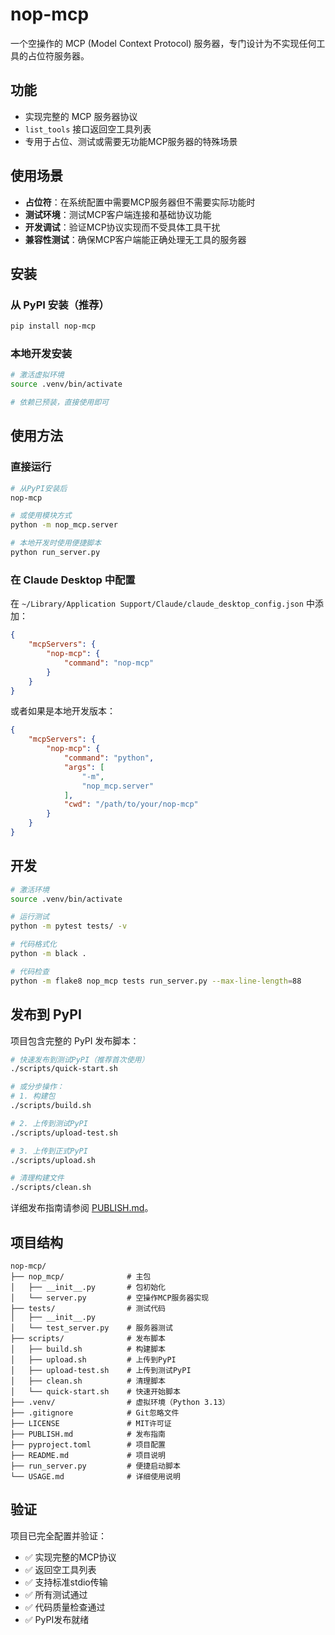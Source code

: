 # nop-mcp

一个空操作的 MCP (Model Context Protocol) 服务器，专门设计为不实现任何工具的占位符服务器。

## 功能

- 实现完整的 MCP 服务器协议
- `list_tools` 接口返回空工具列表
- 专用于占位、测试或需要无功能MCP服务器的特殊场景

## 使用场景

- **占位符**：在系统配置中需要MCP服务器但不需要实际功能时
- **测试环境**：测试MCP客户端连接和基础协议功能
- **开发调试**：验证MCP协议实现而不受具体工具干扰
- **兼容性测试**：确保MCP客户端能正确处理无工具的服务器

## 安装

### 从 PyPI 安装（推荐）

```bash
pip install nop-mcp
```

### 本地开发安装

```bash
# 激活虚拟环境
source .venv/bin/activate

# 依赖已预装，直接使用即可
```

## 使用方法

### 直接运行

```bash
# 从PyPI安装后
nop-mcp

# 或使用模块方式
python -m nop_mcp.server

# 本地开发时使用便捷脚本
python run_server.py
```

### 在 Claude Desktop 中配置

在 `~/Library/Application Support/Claude/claude_desktop_config.json` 中添加：

```json
{
    "mcpServers": {
        "nop-mcp": {
            "command": "nop-mcp"
        }
    }
}
```

或者如果是本地开发版本：

```json
{
    "mcpServers": {
        "nop-mcp": {
            "command": "python",
            "args": [
                "-m", 
                "nop_mcp.server"
            ],
            "cwd": "/path/to/your/nop-mcp"
        }
    }
}
```

## 开发

```bash
# 激活环境
source .venv/bin/activate

# 运行测试
python -m pytest tests/ -v

# 代码格式化
python -m black .

# 代码检查
python -m flake8 nop_mcp tests run_server.py --max-line-length=88
```

## 发布到 PyPI

项目包含完整的 PyPI 发布脚本：

```bash
# 快速发布到测试PyPI（推荐首次使用）
./scripts/quick-start.sh

# 或分步操作：
# 1. 构建包
./scripts/build.sh

# 2. 上传到测试PyPI
./scripts/upload-test.sh

# 3. 上传到正式PyPI
./scripts/upload.sh

# 清理构建文件
./scripts/clean.sh
```

详细发布指南请参阅 [PUBLISH.md](PUBLISH.md)。

## 项目结构

```
nop-mcp/
├── nop_mcp/              # 主包
│   ├── __init__.py       # 包初始化
│   └── server.py         # 空操作MCP服务器实现
├── tests/                # 测试代码
│   ├── __init__.py
│   └── test_server.py    # 服务器测试
├── scripts/              # 发布脚本
│   ├── build.sh          # 构建脚本
│   ├── upload.sh         # 上传到PyPI
│   ├── upload-test.sh    # 上传到测试PyPI
│   ├── clean.sh          # 清理脚本
│   └── quick-start.sh    # 快速开始脚本
├── .venv/                # 虚拟环境（Python 3.13）
├── .gitignore            # Git忽略文件
├── LICENSE               # MIT许可证
├── PUBLISH.md            # 发布指南
├── pyproject.toml        # 项目配置
├── README.md             # 项目说明
├── run_server.py         # 便捷启动脚本
└── USAGE.md              # 详细使用说明
```

## 验证

项目已完全配置并验证：

- ✅ 实现完整的MCP协议
- ✅ 返回空工具列表
- ✅ 支持标准stdio传输
- ✅ 所有测试通过
- ✅ 代码质量检查通过
- ✅ PyPI发布就绪 